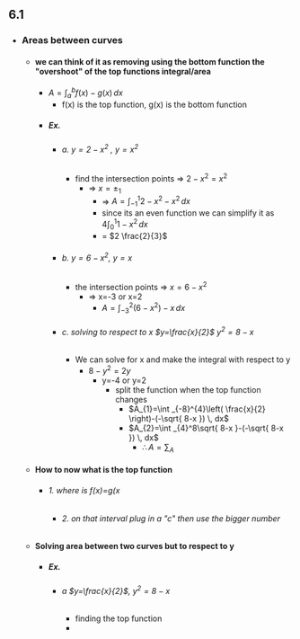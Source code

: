 ## 6.1
- ### Areas between curves
	- #### we can think of it as removing using the bottom function the "overshoot" of the top functions integral/area
		- $A=\int _{a}^{b}f(x)-g(x) \, dx$
			- f(x) is the top function, g(x) is the bottom function
		- ##### Ex. 
			- ###### a. $y=2-x^2$ , $y=x^2$
				- find the intersection points => $2-x^2=x^2$
					- => $x=\pm_{1}$
						- => $A=\int_{-1}^{1}2-x^2-x^2 \, dx$
						- since its an even function we can simplify it as $4\int _{0}^{1}1-x^2 \, dx$ 
						- = $2 \frac{2}{3}$
			- ###### b.  $y=6-x^2$, $y=x$
				- the intersection points => $x=6-x^2$
					- => x=-3 or x=2
						- $A = \int _{-3}^{2}(6-x^2)-x \, dx$
			- ###### c. solving to respect to x $y=\frac{x}{2}$ $y^2=8-x$ 
				- We can solve for x and make the integral with respect to y
					- $8-y^2=2y$ 
						- y=-4 or y=2
							- split the function when the top function changes
								- $A_{1}=\int _{-8}^{4}\left( \frac{x}{2} \right)-(-\sqrt{ 8-x }) \, dx$
								- $A_{2}=\int _{4}^8\sqrt{ 8-x }-(-\sqrt{ 8-x }) \, dx$
									- $\therefore A=\sum_{A}$ 
	- #### How to now what is the top function
		- ###### 1. where is f(x)=g(x
			- ###### 2. on that interval plug in a "c" then use the bigger number
	- #### Solving area between two curves but to respect to y
		- ##### Ex. 
			- ###### a $y=\frac{x}{2}$, $y^2=8-x$
				- finding the top function 
				-  
